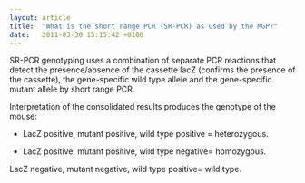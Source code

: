 ```yaml
---
layout: article
title:  "What is the short range PCR (SR-PCR) as used by the MGP?"
date:   2011-03-30 15:15:42 +0100
---
```


SR-PCR genotyping uses a combination of separate PCR reactions that detect the presence/absence of the cassette lacZ (confirms the presence of the cassette), the gene-specific wild type allele and the gene-specific mutant allele by short range PCR. 

Interpretation of the consolidated results produces the genotype of the mouse:

* LacZ positive, mutant positive, wild type positive = heterozygous.

* LacZ positive, mutant positive, wild type negative= homozygous.

LacZ negative, mutant negative, wild type positive= wild type. 